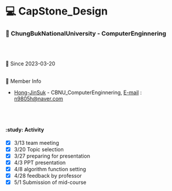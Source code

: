 # :computer: CapStone_Design

### :school: ChungBukNationalUniversity - ComputerEnginnering
<br></br>

:calendar: Since 2023-03-20
<br></br>

:two_men_holding_hands: Member Info

- [Hong-JinSuk](http://github.com/Hong-JinSuk) - CBNU_ComputerEnginnering, [E-mail](n9805h@naver.com) : n9805h@naver.com

<br></br>
#### :study: Activity
- [x] 3/13 team meeting
- [x] 3/20 Topic selection
- [x] 3/27 preparing for presentation
- [x] 4/3 PPT presentation
- [x] 4/8 algorithm function setting
- [x] 4/28 feedback by professor
- [x] 5/1 Submission of mid-course
